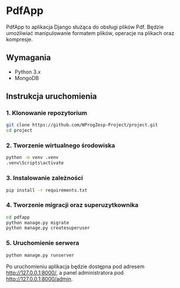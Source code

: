 # PdfApp

PdfApp to aplikacja Django służąca do obsługi plików Pdf. Będzie umożliwiać manipulowanie formatem plików, operacje na plikach oraz kompresje.

## Wymagania

- Python 3.x
- MongoDB

## Instrukcja uruchomienia

### 1. Klonowanie repozytorium

```bash
git clone https://github.com/WProgZesp-Project/project.git
cd project
```
### 2. Tworzenie wirtualnego środowiska

```bash
python -m venv .venv
.venv\Scripts\activate
```

### 3. Instalowanie zależności

```bash
pip install -r requirements.txt
```

### 4. Tworzenie migracji oraz superuzytkownika

```bash
cd pdfapp
python manage.py migrate
python manage.py createsuperuser
```

### 5. Uruchomienie serwera
```bash
python manage.py runserver
```

Po uruchomieniu aplikacja będzie dostępna pod adresem http://127.0.0.1:8000/, a panel administratora pod http://127.0.0.1:8000/admin.